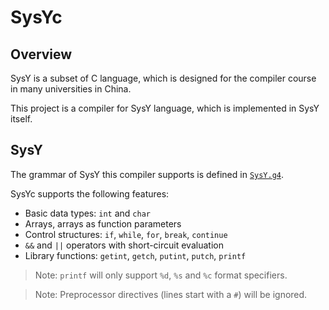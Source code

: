 # SysYc

## Overview

SysY is a subset of C language, which is designed for the compiler course in many universities in China.

This project is a compiler for SysY language, which is implemented in SysY itself.

## SysY

The grammar of SysY this compiler supports is defined in [`SysY.g4`](SysY.g4).

SysYc supports the following features:
- Basic data types: `int` and `char`
- Arrays, arrays as function parameters
- Control structures: `if`, `while`, `for`, `break`, `continue`
- `&&` and `||` operators with short-circuit evaluation
- Library functions: `getint`, `getch`, `putint`, `putch`, `printf` 

> Note: `printf` will only support `%d`, `%s` and `%c` format specifiers.

> Note: Preprocessor directives (lines start with a `#`) will be ignored.
